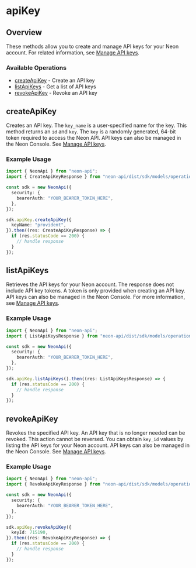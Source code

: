 # apiKey

## Overview

These methods allow you to create and manage API keys for your Neon account. For related information, see [Manage API keys](https://neon.tech/docs/manage/api-keys).

### Available Operations

* [createApiKey](#createapikey) - Create an API key
* [listApiKeys](#listapikeys) - Get a list of API keys
* [revokeApiKey](#revokeapikey) - Revoke an API key

## createApiKey

Creates an API key.
The `key_name` is a user-specified name for the key.
This method returns an `id` and `key`. The `key` is a randomly generated, 64-bit token required to access the Neon API.
API keys can also be managed in the Neon Console.
See [Manage API keys](https://neon.tech/docs/manage/api-keys/).


### Example Usage

```typescript
import { NeonApi } from "neon-api";
import { CreateApiKeyResponse } from "neon-api/dist/sdk/models/operations";

const sdk = new NeonApi({
  security: {
    bearerAuth: "YOUR_BEARER_TOKEN_HERE",
  },
});

sdk.apiKey.createApiKey({
  keyName: "provident",
}).then((res: CreateApiKeyResponse) => {
  if (res.statusCode == 200) {
    // handle response
  }
});
```

## listApiKeys

Retrieves the API keys for your Neon account.
The response does not include API key tokens. A token is only provided when creating an API key.
API keys can also be managed in the Neon Console.
For more information, see [Manage API keys](https://neon.tech/docs/manage/api-keys/).


### Example Usage

```typescript
import { NeonApi } from "neon-api";
import { ListApiKeysResponse } from "neon-api/dist/sdk/models/operations";

const sdk = new NeonApi({
  security: {
    bearerAuth: "YOUR_BEARER_TOKEN_HERE",
  },
});

sdk.apiKey.listApiKeys().then((res: ListApiKeysResponse) => {
  if (res.statusCode == 200) {
    // handle response
  }
});
```

## revokeApiKey

Revokes the specified API key.
An API key that is no longer needed can be revoked.
This action cannot be reversed.
You can obtain `key_id` values by listing the API keys for your Neon account.
API keys can also be managed in the Neon Console.
See [Manage API keys](https://neon.tech/docs/manage/api-keys/).


### Example Usage

```typescript
import { NeonApi } from "neon-api";
import { RevokeApiKeyResponse } from "neon-api/dist/sdk/models/operations";

const sdk = new NeonApi({
  security: {
    bearerAuth: "YOUR_BEARER_TOKEN_HERE",
  },
});

sdk.apiKey.revokeApiKey({
  keyId: 715190,
}).then((res: RevokeApiKeyResponse) => {
  if (res.statusCode == 200) {
    // handle response
  }
});
```
